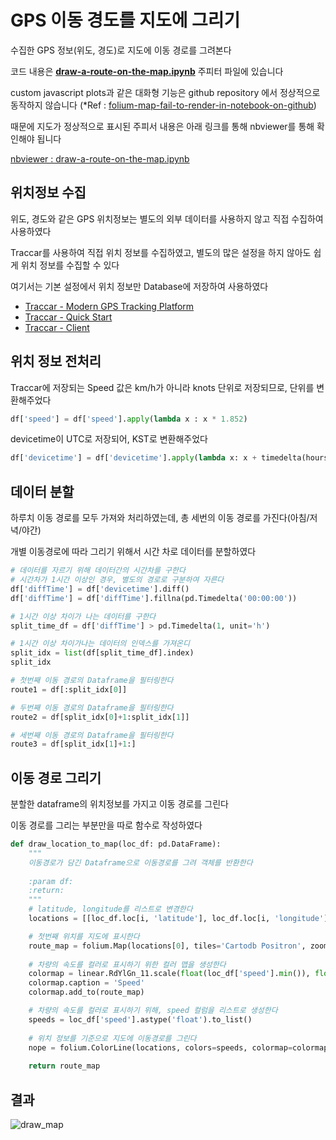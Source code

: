 # GPS 이동 경도를 지도에 그리기

수집한 GPS 정보(위도, 경도)로 지도에 이동 경로를 그려본다

코드 내용은 <b>[draw-a-route-on-the-map.ipynb](draw-a-route-on-the-map.ipynb)</b> 주피터 파일에 있습니다

custom javascript plots과 같은 대화형 기능은 github repository 에서 정상적으로 동작하지 않습니다
(*Ref : [folium-map-fail-to-render-in-notebook-on-github](https://stackoverflow.com/questions/53240378/folium-map-fail-to-render-in-notebook-on-github))

때문에 지도가 정상적으로 표시된 주피서 내용은 아래 링크를 통해 nbviewer를 통해 확인해야 됩니다

[nbviewer : draw-a-route-on-the-map.ipynb ](https://nbviewer.org/github/99-66/draw-a-route-on-the-map/blob/master/draw-a-route-on-the-map.ipynb)

## 위치정보 수집
위도, 경도와 같은 GPS 위치정보는 별도의 외부 데이터를 사용하지 않고 직접 수집하여 사용하였다

Traccar를 사용하여 직접 위치 정보를 수집하였고, 별도의 많은 설정을 하지 않아도 쉽게 위치 정보를 수집할 수 있다

여기서는 기본 설정에서 위치 정보만 Database에 저장하여 사용하였다
- [Traccar - Modern GPS Tracking Platform](https://www.traccar.org/)
- [Traccar - Quick Start](https://www.traccar.org/quick-start/)
- [Traccar - Client](https://www.traccar.org/client/)


## 위치 정보 전처리
Traccar에 저장되는 Speed 값은 km/h가 아니라 knots 단위로 저장되므로, 단위를 변환해주었다
```python
df['speed'] = df['speed'].apply(lambda x : x * 1.852)
```
devicetime이 UTC로 저장되어, KST로 변환해주었다
```python
df['devicetime'] = df['devicetime'].apply(lambda x: x + timedelta(hours=9))
```
## 데이터 분할
하루치 이동 경로를 모두 가져와 처리하였는데, 총 세번의 이동 경로를 가진다(아침/저녁/야간)

개별 이동경로에 따라 그리기 위해서 시간 차로 데이터를 분할하였다

```python
# 데이터를 자르기 위해 데이터간의 시간차를 구한다
# 시간차가 1시간 이상인 경우, 별도의 경로로 구분하여 자른다
df['diffTime'] = df['devicetime'].diff()
df['diffTime'] = df['diffTime'].fillna(pd.Timedelta('00:00:00'))

# 1시간 이상 차이가 나는 데이터를 구한다
split_time_df = df['diffTime'] > pd.Timedelta(1, unit='h')

# 1시간 이상 차이가나는 데이터의 인덱스를 가져온디
split_idx = list(df[split_time_df].index)
split_idx

# 첫번째 이동 경로의 Dataframe을 필터링한다
route1 = df[:split_idx[0]]

# 두번째 이동 경로의 Dataframe을 필터링한다
route2 = df[split_idx[0]+1:split_idx[1]]

# 세번째 이동 경로의 Dataframe을 필터링한다
route3 = df[split_idx[1]+1:]
```

## 이동 경로 그리기
분할한 dataframe의 위치정보를 가지고 이동 경로를 그린다

이동 경로를 그리는 부분만을 따로 함수로 작성하였다
```python
def draw_location_to_map(loc_df: pd.DataFrame):
    """
    이동경로가 담긴 Dataframe으로 이동경로를 그려 객체를 반환한다
    
    :param df:
    :return:
    """
    # latitude, longitude를 리스트로 변경한다
    locations = [[loc_df.loc[i, 'latitude'], loc_df.loc[i, 'longitude']] for i in loc_df.index]

    # 첫번째 위치를 지도에 표시한다
    route_map = folium.Map(locations[0], tiles='Cartodb Positron', zoom_start=12)
    
    # 차량의 속도를 컬러로 표시하기 위한 컬러 맵을 생성한다
    colormap = linear.RdYlGn_11.scale(float(loc_df['speed'].min()), float(loc_df['speed'].max())).to_step(10)
    colormap.caption = 'Speed'
    colormap.add_to(route_map)

    # 차량의 속도를 컬러로 표시하기 위해, speed 컬럼을 리스트로 생성한다
    speeds = loc_df['speed'].astype('float').to_list()
    
    # 위치 정보를 기준으로 지도에 이동경로를 그린다
    nope = folium.ColorLine(locations, colors=speeds, colormap=colormap, weight=4).add_to(route_map)
    
    return route_map
```

## 결과
![draw_map](https://user-images.githubusercontent.com/31076511/141807855-2537d768-5a59-47c3-8391-e49f97f16d5b.png)